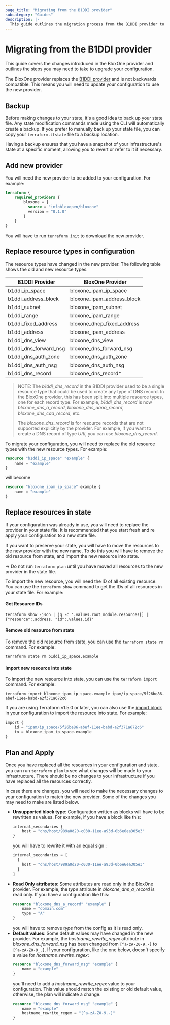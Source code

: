 ```yaml
---
page_title: "Migrating from the B1DDI provider"
subcategory: "Guides"
description: |-
  This guide outlines the migration process from the B1DDI provider to the BloxOne provider.
---
```


# Migrating from the B1DDI provider

This guide covers the changes introduced in the BloxOne provider and outlines the steps you may need to take to upgrade your configuration.

The BloxOne provider replaces the [B1DDI provider](https://registry.terraform.io/providers/infobloxopen/b1ddi/latest) and is not backwards compatible. This means you will need to update your configuration to use the new provider.

## Backup

Before making changes to your state, it's a good idea to back up your state file. Any state modification commands made using the CLI will automatically create a backup. 
If you prefer to manually back up your state file, you can copy your `terraform.tfstate` file to a backup location.

Having a backup ensures that you have a snapshot of your infrastructure's state at a specific moment, allowing you to revert or refer to it if necessary.

## Add new provider

You will need the new provider to be added to your configuration. For example:

```terraform 
terraform {
    required_providers {
        bloxone = {
          source = "infobloxopen/bloxone"
          version = "0.1.0"
        }
    }
}
```

You will have to run `terraform init` to download the new provider.

## Replace resource types in configuration

The resource types have changed in the new provider. The following table shows the old and new resource types.

| B1DDI Provider        | BloxOne Provider           |
|-----------------------|----------------------------|
| b1ddi_ip_space        | bloxone_ipam_ip_space      |
| b1ddi_address_block   | bloxone_ipam_address_block |
| b1ddi_subnet          | bloxone_ipam_subnet        |
| b1ddi_range           | bloxone_ipam_range         |
| b1ddi_fixed_address   | bloxone_dhcp_fixed_address |
| b1ddi_address         | bloxone_ipam_address       |
| b1ddi_dns_view        | bloxone_dns_view           |
| b1ddi_dns_forward_nsg | bloxone_dns_forward_nsg    |
| b1ddi_dns_auth_zone   | bloxone_dns_auth_zone      |
| b1ddi_dns_auth_nsg    | bloxone_dns_auth_nsg       |
| b1ddi_dns_record      | bloxone_dns_record*        |

> NOTE: The _b1ddi_dns_record_ in the B1DDI provider used to be a single resource type that could be used to create any type of DNS record. 
> In the BloxOne provider, this has been split into multiple resource types, one for each record type. 
> For example, _b1ddi_dns_record_ is now _bloxone_dns_a_record_, _bloxone_dns_aaaa_record_, _bloxone_dns_caa_record_, etc. 
> 
> The _bloxone_dns_record_ is for resource records that are not supported explicitly by the provider. For example, if you want to create a DNS record of type _URI_, you can use _bloxone_dns_record_.

To migrate your configuration, you will need to replace the old resource types with the new resource types. For example:

```terraform
resource "b1ddi_ip_space" "example" {
    name = "example"
}
```
will become
```terraform
resource "bloxone_ipam_ip_space" example {
    name = "example"
}
```

## Replace resources in state

If your configuration was already in use, you will need to replace the provider in your state file. 
It is recommended that you start fresh and re apply your configuration to a new state file.

If you want to preserve your state, you will have to move the resources to the new provider with the new name. 
To do this you will have to remove the old resource from state, and import the new resource into state. 

-> Do not run `terraform plan` until you have moved all resources to the new provider in the state file.

To import the new resource, you will need the ID of all existing resource. You can use the `terraform show` command to get the IDs of all resources in your state file. For example:

#### Get Resource IDs
```shell
terraform show -json | jq -c '.values.root_module.resources[] | {"resource":.address, "id":.values.id}'
```

#### Remove old resource from state
To remove the old resource from state, you can use the `terraform state rm` command. For example:

```shell
terraform state rm b1ddi_ip_space.example
```

#### Import new resource into state
To import the new resource into state, you can use the `terraform import` command. For example:

```shell
terraform import bloxone_ipam_ip_space.example ipam/ip_space/5f26be86-abef-11ee-babd-a2f371a672c6
```
If you are using Terraform v1.5.0 or later, you can also use the [import block](https://developer.hashicorp.com/terraform/language/import) in your configuration to import the resource into state. For example:

```terraform 
import {
    id = "ipam/ip_space/5f26be86-abef-11ee-babd-a2f371a672c6"
    to = bloxone_ipam_ip_space.example
}
```

## Plan and Apply

Once you have replaced all the resources in your configuration and state, you can run `terraform plan` to see what changes will be made to your infrastructure.
There should be no changes to your infrastructure if you have replaced all the resources correctly.

In case there are changes, you will need to make the necessary changes to your configuration to match the new provider.
Some of the changes you may need to make are listed below.
 - **Unsupported block type**: Configuration written as blocks will have to be rewritten as values. For example, if you have a block like this:
    ```terraform
    internal_secondaries {
        host = "dns/host/989a0d20-c030-11ee-a93d-0b6e6ea305e3"
    }
    ```
    you will have to rewrite it with an equal sign :
    ```terraform
    internal_secondaries = [ 
      { 
        host = "dns/host/989a0d20-c030-11ee-a93d-0b6e6ea305e3"
      }
    ]
    ```
 - **Read Only attributes**: Some attributes are read only in the BloxOne provider. For example, the _type_ attribute in _bloxone_dns_a_record_ is read only. If you have a configuration like this:
    ```terraform
    resource "bloxone_dns_a_record" "example" {
        name = "domain.com"
        type = "A"
    }
    ```
    you will have to remove _type_ from the config as it is read only.
 - **Default values**: Some default values may have changed in the new provider. For example, the _hostname_rewrite_regex_ attribute in _bloxone_dns_forward_nsg_ has been changed from `[^a-zA-Z0-9.-]` to `[^a-zA-Z0-9_.]`. 
    If your configuration, like the one below, doesn't specify a value for _hostname_rewrite_regex_:
    ```terraform
    resource "bloxone_dns_forward_nsg" "example" {
        name = "example"
    }
    ```
    you'll need to add a _hostname_rewrite_regex_ value to your configuration. This value should match the existing or old default value, otherwise, the plan will indicate a change.
    ```terraform
    resource "bloxone_dns_forward_nsg" "example" {
        name = "example"
        hostname_rewrite_regex = "[^a-zA-Z0-9.-]"
    }
    ```
